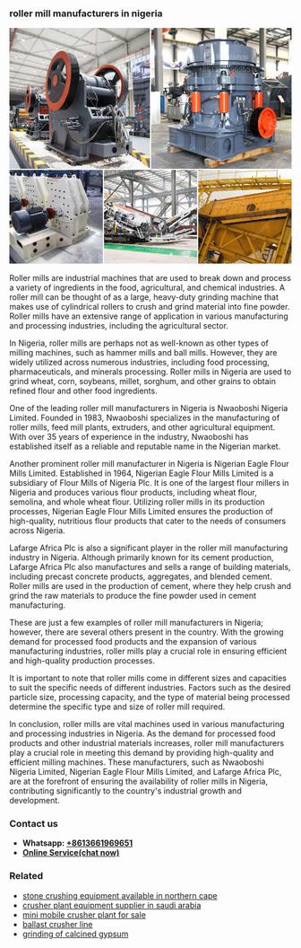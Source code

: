 <h3>roller mill manufacturers in nigeria</h3><img src='1704857013.jpg' alt=''><p>Roller mills are industrial machines that are used to break down and process a variety of ingredients in the food, agricultural, and chemical industries. A roller mill can be thought of as a large, heavy-duty grinding machine that makes use of cylindrical rollers to crush and grind material into fine powder. Roller mills have an extensive range of application in various manufacturing and processing industries, including the agricultural sector.</p><p>In Nigeria, roller mills are perhaps not as well-known as other types of milling machines, such as hammer mills and ball mills. However, they are widely utilized across numerous industries, including food processing, pharmaceuticals, and minerals processing. Roller mills in Nigeria are used to grind wheat, corn, soybeans, millet, sorghum, and other grains to obtain refined flour and other food ingredients.</p><p>One of the leading roller mill manufacturers in Nigeria is Nwaoboshi Nigeria Limited. Founded in 1983, Nwaoboshi specializes in the manufacturing of roller mills, feed mill plants, extruders, and other agricultural equipment. With over 35 years of experience in the industry, Nwaoboshi has established itself as a reliable and reputable name in the Nigerian market.</p><p>Another prominent roller mill manufacturer in Nigeria is Nigerian Eagle Flour Mills Limited. Established in 1964, Nigerian Eagle Flour Mills Limited is a subsidiary of Flour Mills of Nigeria Plc. It is one of the largest flour millers in Nigeria and produces various flour products, including wheat flour, semolina, and whole wheat flour. Utilizing roller mills in its production processes, Nigerian Eagle Flour Mills Limited ensures the production of high-quality, nutritious flour products that cater to the needs of consumers across Nigeria.</p><p>Lafarge Africa Plc is also a significant player in the roller mill manufacturing industry in Nigeria. Although primarily known for its cement production, Lafarge Africa Plc also manufactures and sells a range of building materials, including precast concrete products, aggregates, and blended cement. Roller mills are used in the production of cement, where they help crush and grind the raw materials to produce the fine powder used in cement manufacturing.</p><p>These are just a few examples of roller mill manufacturers in Nigeria; however, there are several others present in the country. With the growing demand for processed food products and the expansion of various manufacturing industries, roller mills play a crucial role in ensuring efficient and high-quality production processes.</p><p>It is important to note that roller mills come in different sizes and capacities to suit the specific needs of different industries. Factors such as the desired particle size, processing capacity, and the type of material being processed determine the specific type and size of roller mill required.</p><p>In conclusion, roller mills are vital machines used in various manufacturing and processing industries in Nigeria. As the demand for processed food products and other industrial materials increases, roller mill manufacturers play a crucial role in meeting this demand by providing high-quality and efficient milling machines. These manufacturers, such as Nwaoboshi Nigeria Limited, Nigerian Eagle Flour Mills Limited, and Lafarge Africa Plc, are at the forefront of ensuring the availability of roller mills in Nigeria, contributing significantly to the country's industrial growth and development.</p><h3>Contact us</h3><ul><li><strong>Whatsapp:&nbsp;<a href="https://wa.me/8613661969651">+8613661969651</a></strong></li><li><a href="https://swt.shibang-china.com/?git&amp;zhl&amp;roller mill manufacturers in nigeria"><strong>Online Service(chat now)</strong></a></li></ul><h3>Related</h3><ul><li><a href='stone crushing equipment available in northern cape.md'>stone crushing equipment available in northern cape</a></li><li><a href='crusher plant equipment supplier in saudi arabia.md'>crusher plant equipment supplier in saudi arabia</a></li><li><a href='mini mobile crusher plant for sale.md'>mini mobile crusher plant for sale</a></li><li><a href='ballast crusher line.md'>ballast crusher line</a></li><li><a href='grinding of calcined gypsum.md'>grinding of calcined gypsum</a></li></ul>